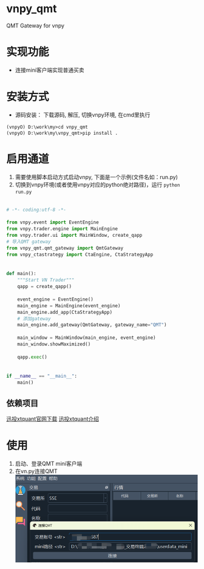 # vnpy_qmt
QMT Gateway for vnpy

# 实现功能
- 连接mini客户端实现普通买卖

# 安装方式
- 源码安装： 下载源码, 解压, 切换vnpy环境, 在cmd里执行
```commandline
(vnpyO) D:\work\my>cd vnpy_qmt
(vnpyO) D:\work\my\vnpy_qmt>pip install .
```
# 启用通道
1. 需要使用脚本启动方式启动vnpy, 下面是一个示例(文件名如：run.py)
2. 切换到vnpy环境(或者使用vnpy对应的python绝对路径)，运行 `python run.py`
```python

# -*- coding:utf-8 -*-

from vnpy.event import EventEngine
from vnpy.trader.engine import MainEngine
from vnpy.trader.ui import MainWindow, create_qapp
# 导入QMT gateway
from vnpy_qmt.qmt_gateway import QmtGateway
from vnpy_ctastrategy import CtaEngine, CtaStrategyApp


def main():
    """Start VN Trader"""
    qapp = create_qapp()

    event_engine = EventEngine()
    main_engine = MainEngine(event_engine)
    main_engine.add_app(CtaStrategyApp)
    # 添加gateway
    main_engine.add_gateway(QmtGateway, gateway_name="QMT")

    main_window = MainWindow(main_engine, event_engine)
    main_window.showMaximized()

    qapp.exec()


if __name__ == "__main__":
    main()
```



## 依赖项目
[迅投xtquant官网下载](https://dict.thinktrader.net/nativeApi/download_xtquant.html)
[迅投xtquant介绍](https://dict.thinktrader.net/nativeApi/start_now.html)
# 使用
1. 启动、登录QMT mini客户端
2. 在vn.py连接QMT
![login_qmt.png](doc%2Flogin_qmt.png)